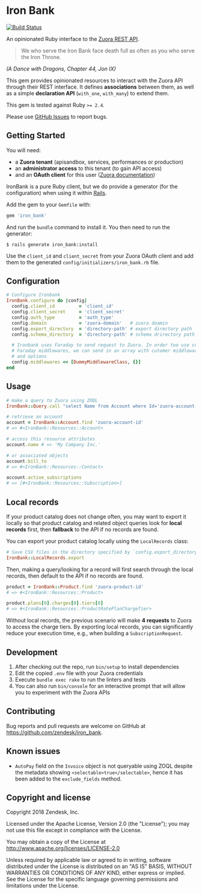 # Iron Bank

[![Build Status][travis-status]][travis-build]

An opinionated Ruby interface to the [Zuora REST API][zuora-dev].

> We who serve the Iron Bank face death full as often as you who serve the Iron
> Throne.

_(A Dance with Dragons, Chapter 44, Jon IX)_

This gem provides opinionated resources to interact with the Zuora API through
their REST interface. It defines **associations** between them, as well as a
simple **declaration API** (`with_one`, `with_many`) to extend them.

This gem is tested against Ruby `>= 2.4`.

Please use [GitHub Issues][issues] to report bugs.

## Getting Started

You will need:

- a **Zuora tenant** (apisandbox, services, performances or production)
- an **administrator access** to this tenant (to gain API access)
- and an **OAuth client** for this user
  ([Zuora documentation][zuora-doc-oauth])

IronBank is a pure Ruby client, but we do provide a generator (for the
configuration) when using it within [Rails][rails-website].

Add the gem to your `Gemfile` with:

```rb
gem 'iron_bank'
```

And run the `bundle` command to install it. You then need to run the generator:

```
$ rails generate iron_bank:install
```

Use the `client_id` and `client_secret` from your Zuora OAuth client and add
them to the generated `config/initializers/iron_bank.rb` file.

## Configuration

```rb
# Configure Ironbank
IronBank.configure do |config|
  config.client_id         = 'client_id'
  config.client_secret     = 'client_secret'
  config.auth_type         = 'auth_type'
  config.domain            = 'zuora-domain'   # zuora doamin
  config.export_directory  = 'directory-path' # export directory path
  config.schema_directory  = 'directory-path' # schema drirectory path

  # Ironbank uses Faraday to send request to Zuora. In order too use custom
  # Faraday middlewares, we can send in an array with cutomer middleware class
  # and options
  config.middlewares << [DummyMiddlewareClass, {}]
end

```

## Usage

```rb
# make a query to Zuora using ZOQL
IronBank::Query.call "select Name from Account where Id='zuora-account-id'"

# retrieve an account
account = IronBank::Account.find 'zuora-account-id'
# => #<IronBank::Resources::Account>

# access this resource attributes
account.name # => 'My Company Inc.'

# or associated objects
account.bill_to
# => #<IronBank::Resources::Contact>

account.active_subscriptions
# => [#<IronBank::Resources::Subscription>]
```

## Local records

If your product catalog does not change often, you may want to export
it locally so that product catalog and related object queries look for
**local records** first, then **fallback** to the API if no records are found.

You can export your product catalog locally using the `LocalRecords` class:

```rb
# Save CSV files in the directory specified by `config.export_directory`
IronBank::LocalRecords.export
```

Then, making a query/looking for a record will first search through the local
records, then default to the API if no records are found.

```rb
product = IronBank::Product.find 'zuora-product-id'
# => #<IronBank::Resources::Product>

product.plans[0].charges[0].tiers[0]
# => #<IronBank::Resources::ProductRatePlanChargeTier>
```

Without local records, the previous scenario will make **4 requests** to Zuora
to access the charge tiers. By exporting local records, you can significantly
reduce your execution time, e.g., when building a `SubscriptionRequest`.

## Development

1. After checking out the repo, run `bin/setup` to install dependencies
2. Edit the copied `.env` file with your Zuora credentials
3. Execute `bundle exec rake` to run the linters and tests
4. You can also run `bin/console` for an interactive prompt that will allow you
   to experiment with the Zuora APIs

## Contributing

Bug reports and pull requests are welcome on GitHub at
https://github.com/zendesk/iron_bank.

## Known issues

- `AutoPay` field on the `Invoice` object is not queryable using ZOQL despite
  the metadata showing `<selectable>true</selectable>`, hence it has been added
  to the `exclude_fields` method.

## Copyright and license

Copyright 2018 Zendesk, Inc.

Licensed under the Apache License, Version 2.0 (the "License"); you may not use
this file except in compliance with the License.

You may obtain a copy of the License at
http://www.apache.org/licenses/LICENSE-2.0

Unless required by applicable law or agreed to in writing, software distributed
under the License is distributed on an "AS IS" BASIS, WITHOUT WARRANTIES OR
CONDITIONS OF ANY KIND, either express or implied. See the License for the
specific language governing permissions and limitations under the License.

[issues]: https://github.com/zendesk/iron_bank/issues
[travis-status]: https://travis-ci.com/zendesk/iron_bank.svg?token=Qzkq5papoR7sdedznjeb&branch=master
[travis-build]: https://travis-ci.com/zendesk/iron_bank
[zuora-describe]: https://www.zuora.com/developer/api-reference/#tag/Describe
[zuora-dev]: https://developer.zuora.com
[zuora-doc-oauth]: https://knowledgecenter.zuora.com/CF_Users_and_Administrators/A_Administrator_Settings/Manage_Users#Create_an_OAuth_Client_for_a_User
[zuora-website]: https://www.zuora.com
[rails-website]: https://rubyonrails.org/
